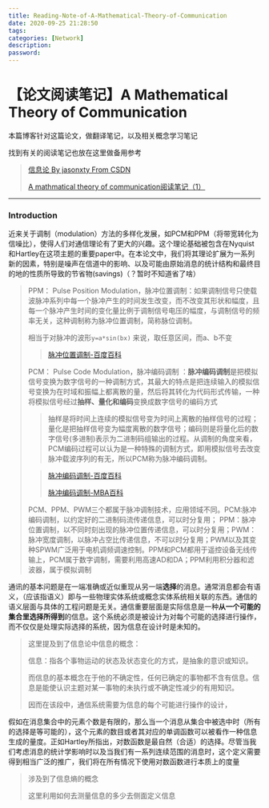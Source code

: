 ```yaml
---
title: Reading-Note-of-A-Mathematical-Theory-of-Communication
date: 2020-09-25 21:28:50
tags:
categories: [Network]
description:
password:
---
```






# 【论文阅读笔记】A Mathematical Theory of Communication





本篇博客针对这篇论文，做翻译笔记，以及相关概念学习笔记



找到有关的阅读笔记也放在这里做备用参考

> [信息论 By jasonxty From CSDN](https://blog.csdn.net/xtydtc/category_6388781.html)
>
> [A mathmatical theory of communication阅读笔记（1）](https://blog.csdn.net/xtydtc/article/details/77645337)



------



### Introduction

近来关于调制（modulation）方法的多样化发展，如PCM和PPM（将带宽转化为信噪比），使得人们对通信理论有了更大的兴趣。这个理论基础被包含在Nyquist和Hartley在这项主题的重要paper中。在本论文中，我们将其理论扩展为一系列新的因素，特别是噪声在信道中的影响、以及可能由原始消息的统计结构和最终目的地的性质所导致的节省物(savings)（？暂时不知道省了啥）



> PPM： Pulse Position Modulation，脉冲位置调制：如果调制信号只使载波脉冲系列中每一个脉冲产生的时间发生改变，而不改变其形状和幅度，且每一个脉冲产生时间的变化量比例于调制信号电压的幅度，与调制信号的频率无关，这种调制称为脉冲位置调制，简称脉位调制。
>
> 相当于对脉冲的波形`y=a*sin(bx)` 来说，取任意区间，而a、b不变
>
> > [脉冲位置调制-百度百科](https://baike.baidu.com/item/%E8%84%89%E5%86%B2%E4%BD%8D%E7%BD%AE%E8%B0%83%E5%88%B6/5923661?fromtitle=ppm&fromid=22311665)
>
> PCM： Pulse Code Modulation，脉冲编码调制 ：**脉冲编码调制**是把模拟信号变换为数字信号的一种调制方式，其最大的特点是把连续输入的模拟信号变换为在时域和振幅上都离散的量，然后将其转化为代码形式传输，一种将模拟信号经过**抽样、量化和编码**变换成数字信号的编码方式
>
> > 抽样是将时间上连续的模拟信号变为时间上离散的抽样信号的过程；量化是把抽样信号变为幅度离散的数字信号；编码则是将量化后的数字信号(多进制)表示为二进制码组输出的过程。从调制的角度来看，PCM编码过程可以认为是一种特殊的调制方式，即用模拟信号去改变脉冲载波序列的有无，所以PCM称为脉冲编码调制。
>
> 
>
> > [脉冲编码调制-百度百科](https://baike.baidu.com/item/PCM/1568054?fr=aladdin)
> >
> > [脉冲编码调制-MBA百科](https://wiki.mbalib.com/wiki/%E8%84%89%E5%86%B2%E7%BC%96%E7%A0%81%E8%B0%83%E5%88%B6)
>
> PCM、PPM、PWM三个都属于脉冲调制技术，应用领域不同。PCM:脉冲编码调制，以约定好的二进制码流传递信息，可以时分复用； PPM：脉冲位置调制，以不同时刻出现的脉冲位置传递信息，可以时分复用；PWM：脉冲宽度调制，以脉冲占空比传递信息，不可以时分复用；PWM以及其变种SPWM广泛用于电机调频调速控制。PPM和PCM都用于遥控设备无线传输上，PCM属于数字调制，需要利用高速AD和DA；PPM利用积分器和滤波器，属于模拟调制



通讯的基本问题是在一端准确或近似重现从另一端**选择**的消息。通常消息都会有语义，（应该指语义）即与一些物理实体系统或概念实体系统相关联的东西。通信的语义层面与具体的工程问题是无关。通信重要层面是实际信息是一种**从一个可能的集合里选择所得到**的信息。这个系统必须是被设计为对每个可能的选择进行操作，而不仅仅是处理实际选择的系统，因为信息在设计时是未知的。



> 这里提及到了信息论中信息的概念：
>
> 信息：指各个事物运动的状态及状态变化的方式，是抽象的意识或知识。
>
> 而信息的基本概念在于他的不确定性，任何已确定的事物都不含有信息。信息是能使认识主题对某一事物的未执行或不确定性减少的有用知识。
>
> 因而在该段中，通信系统需要为信息的每个可能进行操作的设计，



假如在消息集合中的元素个数是有限的，那么当一个消息从集合中被选中时（所有的选择是等可能的），这个元素的数目或者其对应的单调函数可以被看作一种信息生成的量度。正如Hartley所指出，对数函数是最自然（合适）的选择。尽管当我们考虑消息的统计学影响时以及当我们有一系列连续范围的消息时，这个定义需要得到相当广泛的推广，我们将在所有情况下使用对数函数进行本质上的度量

> 涉及到了信息熵的概念
>
> 这里利用如何去测量信息的多少去侧面定义信息





